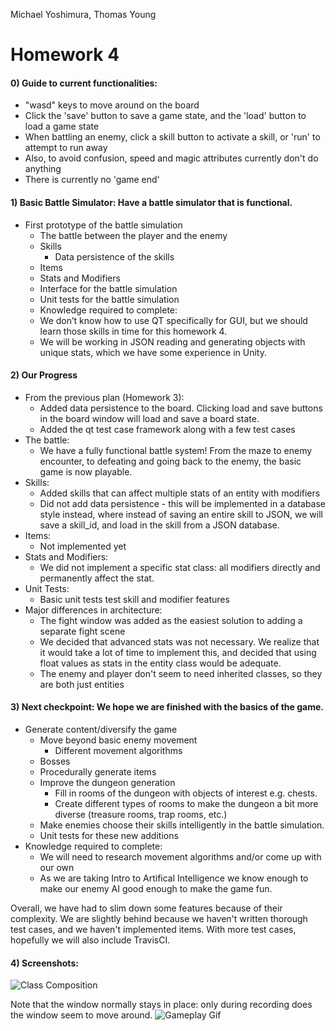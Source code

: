 Michael Yoshimura, Thomas Young

# Homework 4
#### 0) Guide to current functionalities:
- "wasd" keys to move around on the board
- Click the 'save' button to save a game state, and the 'load' button to load a game state
- When battling an enemy, click a skill button to activate a skill, or 'run' to attempt to run away
- Also, to avoid confusion, speed and magic attributes currently don't do anything
- There is currently no 'game end'
#### 1) Basic Battle Simulator: Have a battle simulator that is functional.
- First prototype of the battle simulation
  - The battle between the player and the enemy
  - Skills
    - Data persistence of the skills
  - Items
  - Stats and Modifiers
  - Interface for the battle simulation
  - Unit tests for the battle simulation
  - Knowledge required to complete:
  - We don’t know how to use QT specifically for GUI, but we should learn those skills in time for this homework 4.
  - We will be working in JSON reading and generating objects with unique stats, which we have some experience in Unity.
#### 2) Our Progress
- From the previous plan (Homework 3):
  - Added data persistence to the board. Clicking load and save buttons in the board window will load and save a board state.
  - Added the qt test case framework along with a few test cases
- The battle:
  - We have a fully functional battle system! From the maze to enemy encounter, to defeating and going back to the enemy, the basic game is now playable.
- Skills:
    - Added skills that can affect multiple stats of an entity with modifiers
    - Did not add data persistence - this will be implemented in a database style instead, where instead of saving an entire skill to JSON, we will save a skill_id, and load in the skill from a JSON database. 
- Items:
    - Not implemented yet
- Stats and Modifiers:
    - We did not implement a specific stat class: all modifiers directly and permanently affect the stat. 
- Unit Tests:
    - Basic unit tests test skill and modifier features
- Major differences in architecture:
    - The fight window was added as the easiest solution to adding a separate fight scene
    - We decided that advanced stats was not necessary. We realize that it would take a lot of time to implement this, and decided that using float values as stats in the entity class would be adequate.
    - The enemy and player don't seem to need inherited classes, so they are both just entities
#### 3) Next checkpoint: We hope we are finished with the basics of the game.
- Generate content/diversify the game
    - Move beyond basic enemy movement
      - Different movement algorithms
    - Bosses
    - Procedurally generate items
    - Improve the dungeon generation
      - Fill in rooms of the dungeon with objects of interest e.g. chests.
      - Create different types of rooms to make the dungeon a bit more diverse (treasure rooms, trap rooms, etc.)
    - Make enemies choose their skills intelligently in the battle simulation.
    - Unit tests for these new additions
- Knowledge required to complete:
  - We will need to research movement algorithms and/or come up with our own
  - As we are taking Intro to Artifical Intelligence we know enough to make our enemy AI good enough to make the game fun.

Overall, we have had to slim down some features because of their complexity. We are slightly behind because we haven't written thorough test cases, and we haven't implemented items. With more test cases, hopefully we will also include TravisCI.

#### 4) Screenshots:
![Class Composition](https://docs.google.com/drawings/d/e/2PACX-1vQrfcu6v2jyOQ42V3YtGEZHcU6cZK9IEUcNFRKwhaGztiwEENUXf6QrWTqffoCGkia8X-5r8OHV8c0H/pub?w=960&h=720)

Note that the window normally stays in place: only during recording does the window seem to move around.
![Gameplay Gif](https://thumbs.gfycat.com/ScarceDeliriousDassie-small.gif)
